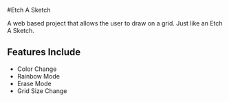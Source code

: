 #Etch A Sketch

A web based project that allows the user to draw on a grid. Just like an Etch A Sketch.

## Features Include
- Color Change
- Rainbow Mode
- Erase Mode
- Grid Size Change
